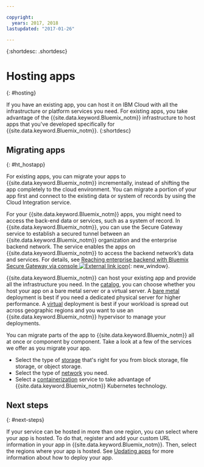 ```yaml
---

copyright:
  years: 2017, 2018
lastupdated: "2017-01-26"

---
```


{:shortdesc: .shortdesc}

# Hosting apps
{: #hosting}

If you have an existing app, you can host it on IBM Cloud with all the infrastructure or platform services you need. For existing apps, you take advantage of the {{site.data.keyword.Bluemix_notm}} infrastructure to host apps that you've developed specifically for {{site.data.keyword.Bluemix_notm}}.
{:shortdesc}

## Migrating apps
{: #ht_hostapp}

For existing apps, you can migrate your apps to {{site.data.keyword.Bluemix_notm}} incrementally, instead of shifting the app completely to the cloud environment. You can migrate a portion of your app first and connect to the existing data or system of records by using the Cloud Integration service.

For your {{site.data.keyword.Bluemix_notm}} apps, you might need to access the back-end data or services, such as a system of record. In {{site.data.keyword.Bluemix_notm}}, you can use the Secure Gateway service to establish a secured tunnel between an {{site.data.keyword.Bluemix_notm}} organization and the enterprise backend network. The service enables the apps on {{site.data.keyword.Bluemix_notm}} to access the backend network’s data and services. For details, see [Reaching enterprise backend with Bluemix Secure Gateway via console ![External link icon](../icons/launch-glyph.svg)](https://developer.ibm.com/bluemix/2015/04/01/reaching-enterprise-backend-bluemix-secure-gateway/){: new_window}.

{{site.data.keyword.Bluemix_notm}} can host your existing app and provide all the infrastructure you need. In the [catalog](https://console.bluemix.net/catalog/?taxonomyNavigation=apps), you can choose whether you host your app on a bare metal server or a virtual server. A [bare metal](../bare-metal/index.html#about-bare-metal-servers) deployment is best if you need a dedicated physical server for higher performance. A [virtual](/vsi/vsi_index.html#provisioning-a-virtual-server) deployment is best if your workload is spread out across geographic regions and you want to use an {{site.data.keyword.Bluemix_notm}} hypervisor to manage your deployments.

You can migrate parts of the app to {{site.data.keyword.Bluemix_notm}} all at once or component by component. Take a look at a few of the services we offer as you migrate your app.

* Select the type of [storage](https://console.bluemix.net/catalog/?taxonomyNavigation=apps&category=slstorage) that's right for you from block storage, file storage, or object storage.
* Select the type of [network](https://console.bluemix.net/catalog/?taxonomyNavigation=apps&category=slnetwork) you need.
* Select a [containerization](https://console.bluemix.net/catalog/?taxonomyNavigation=apps&category=containers) service to take advantage of {{site.data.keyword.Bluemix_notm}} Kubernetes technology.

## Next steps
{: #next-steps}

If your service can be hosted in more than one region, you can select where your app is hosted. To do that, register and add your custom URL information in your app in {{site.data.keyword.Bluemix_notm}}. Then, select the regions where your app is hosted. See [Updating apps](updapps.html) for more information about how to deploy your app.
